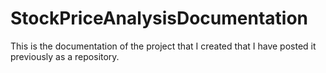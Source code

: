 # StockPriceAnalysisDocumentation

This is the documentation of the project that I created that I have posted it previously as a repository.
